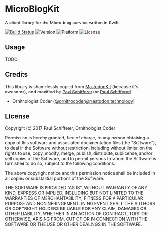 # MicroBlogKit
A client library for the Micro.blog service written in Swift

[![Build Status](https://travis-ci.org/exsortis/MicroBlogKit.svg?branch=master)](https://travis-ci.org/exsortis/MicroBlogKit)
![Version](https://cocoapod-badges.herokuapp.com/v/MicroBlogKit/badge.png)
![Platform](https://cocoapod-badges.herokuapp.com/p/MicroBlogKit/badge.png)
![License](https://cocoapod-badges.herokuapp.com/l/MicroBlogKit/badge.png)

## Usage

TODO

## Credits

This library is shamelessly copied from [MastodonKit](https://github.com/MastodonKit/MastodonKit) (because it's awesome),
and modified by [Paul Schifferer](https://mastodon.cloud/@paulyhedral) (or [Paul Schifferer](https://pnut.io/@paulyhedral)).

* Ornithologist Coder ([@ornithocoder@mastodon.technology](https://mastodon.technology/@ornithocoder))

## License

Copyright (c) 2017 Paul Schifferer, Ornithologist Coder

Permission is hereby granted, free of charge, to any person obtaining a copy
of this software and associated documentation files (the "Software"), to deal
in the Software without restriction, including without limitation the rights
to use, copy, modify, merge, publish, distribute, sublicense, and/or sell
copies of the Software, and to permit persons to whom the Software is
furnished to do so, subject to the following conditions:

The above copyright notice and this permission notice shall be included in all
copies or substantial portions of the Software.

THE SOFTWARE IS PROVIDED "AS IS", WITHOUT WARRANTY OF ANY KIND, EXPRESS OR
IMPLIED, INCLUDING BUT NOT LIMITED TO THE WARRANTIES OF MERCHANTABILITY,
FITNESS FOR A PARTICULAR PURPOSE AND NONINFRINGEMENT. IN NO EVENT SHALL THE
AUTHORS OR COPYRIGHT HOLDERS BE LIABLE FOR ANY CLAIM, DAMAGES OR OTHER
LIABILITY, WHETHER IN AN ACTION OF CONTRACT, TORT OR OTHERWISE, ARISING FROM,
OUT OF OR IN CONNECTION WITH THE SOFTWARE OR THE USE OR OTHER DEALINGS IN THE
SOFTWARE.
